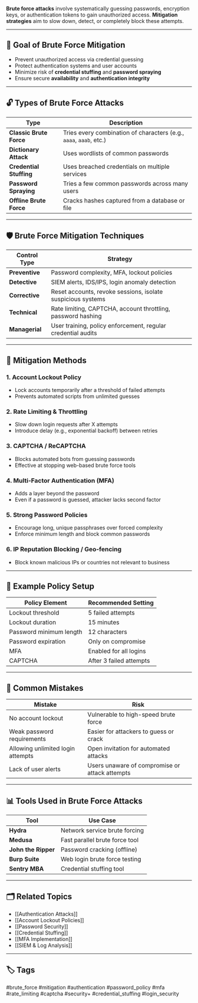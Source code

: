**Brute force attacks** involve systematically guessing passwords, encryption keys, or authentication tokens to gain unauthorized access. **Mitigation strategies** aim to slow down, detect, or completely block these attempts.

---

## 🎯 Goal of Brute Force Mitigation

- Prevent unauthorized access via credential guessing
- Protect authentication systems and user accounts
- Minimize risk of **credential stuffing** and **password spraying**
- Ensure secure **availability** and **authentication integrity**

---

## 🔓 Types of Brute Force Attacks

| Type                    | Description                                                        |
|--------------------------|--------------------------------------------------------------------|
| **Classic Brute Force**  | Tries every combination of characters (e.g., `aaaa`, `aaab`, etc.) |
| **Dictionary Attack**    | Uses wordlists of common passwords                                |
| **Credential Stuffing**  | Uses breached credentials on multiple services                    |
| **Password Spraying**    | Tries a few common passwords across many users                    |
| **Offline Brute Force**  | Cracks hashes captured from a database or file                    |

---

## 🛡️ Brute Force Mitigation Techniques

| Control Type     | Strategy                                                         |
|------------------|------------------------------------------------------------------|
| **Preventive**   | Password complexity, MFA, lockout policies                       |
| **Detective**    | SIEM alerts, IDS/IPS, login anomaly detection                    |
| **Corrective**   | Reset accounts, revoke sessions, isolate suspicious systems      |
| **Technical**    | Rate limiting, CAPTCHA, account throttling, password hashing     |
| **Managerial**   | User training, policy enforcement, regular credential audits     |

---

## 🧰 Mitigation Methods

### 1. **Account Lockout Policy**
- Lock accounts temporarily after a threshold of failed attempts
- Prevents automated scripts from unlimited guesses

### 2. **Rate Limiting & Throttling**
- Slow down login requests after X attempts
- Introduce delay (e.g., exponential backoff) between retries

### 3. **CAPTCHA / ReCAPTCHA**
- Blocks automated bots from guessing passwords
- Effective at stopping web-based brute force tools

### 4. **Multi-Factor Authentication (MFA)**
- Adds a layer beyond the password
- Even if a password is guessed, attacker lacks second factor

### 5. **Strong Password Policies**
- Encourage long, unique passphrases over forced complexity
- Enforce minimum length and block common passwords

### 6. **IP Reputation Blocking / Geo-fencing**
- Block known malicious IPs or countries not relevant to business

---

## 🧪 Example Policy Setup

| Policy Element             | Recommended Setting         |
|----------------------------|-----------------------------|
| Lockout threshold          | 5 failed attempts           |
| Lockout duration           | 15 minutes                  |
| Password minimum length    | 12 characters               |
| Password expiration        | Only on compromise          |
| MFA                        | Enabled for all logins      |
| CAPTCHA                    | After 3 failed attempts     |

---

## 🛑 Common Mistakes

| Mistake                     | Risk                                                           |
|-----------------------------|----------------------------------------------------------------|
| No account lockout          | Vulnerable to high-speed brute force                          |
| Weak password requirements  | Easier for attackers to guess or crack                        |
| Allowing unlimited login attempts | Open invitation for automated attacks                    |
| Lack of user alerts         | Users unaware of compromise or attack attempts                |

---

## 📊 Tools Used in Brute Force Attacks

| Tool         | Use Case                            |
|--------------|--------------------------------------|
| **Hydra**    | Network service brute forcing        |
| **Medusa**   | Fast parallel brute force tool       |
| **John the Ripper** | Password cracking (offline) |
| **Burp Suite** | Web login brute force testing      |
| **Sentry MBA** | Credential stuffing tool           |

---

## 🗂 Related Topics

- [[Authentication Attacks]]
- [[Account Lockout Policies]]
- [[Password Security]]
- [[Credential Stuffing]]
- [[MFA Implementation]]
- [[SIEM & Log Analysis]]

---

## 🏷 Tags

#brute_force #mitigation #authentication #password_policy #mfa #rate_limiting #captcha #security+ #credential_stuffing #login_security
